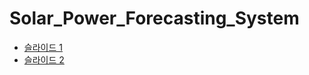 # Solar_Power_Forecasting_System

- [슬라이드 1](https://github.com/hyeon95y/Solar_Power_Forecasting_System/blob/master/slides/ewp.pdf)
- [슬라이드 2](https://github.com/hyeon95y/Solar_Power_Forecasting_System/blob/master/slides/kpx.pdf)
